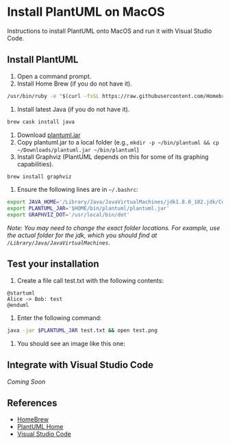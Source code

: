 # Install PlantUML on MacOS

Instructions to install PlantUML onto MacOS and run it with Visual Studio Code.

## Install PlantUML

1. Open a command prompt.
1. Install Home Brew (if you do not have it).

  ```sh
  /usr/bin/ruby -e "$(curl -fsSL https://raw.githubusercontent.com/Homebrew/install/master/install)"
  ```

1. Install latest Java (if you do not have it).

  ```sh
  brew cask install java
  ```
  
1. Download [plantuml.jar](//sourceforge.net/projects/plantuml/files/plantuml.jar/download)
1. Copy plantuml.jar to a local folder (e.g., `mkdir -p ~/bin/plantuml && cp ~/Downloads/plantuml.jar ~/bin/plantuml`)
1. Install Graphviz (PlantUML depends on this for some of its graphing capabilities).

  ```sh
  brew install graphviz
  ```
  
1. Ensure the following lines are in `~/.bashrc`:

  ```sh
  export JAVA_HOME='/Library/Java/JavaVirtualMachines/jdk1.8.0_102.jdk/Contents/Home'
  export PLANTUML_JAR='$HOME/bin/plantuml/plantuml.jar'
  export GRAPHVIZ_DOT='/usr/local/bin/dot'
  ```
  
  _Note: You may need to change the exact folder locations. For example, use the actual folder for the jdk, which you should
  find at `/Library/Java/JavaVirtualMachines`._
  
## Test your installation 

1. Create a file call test.txt with the following contents:

  ```
  @startuml
  Alice -> Bob: test
  @enduml 
  ```

1. Enter the following command:

  ```sh
  java -jar $PLANTUML_JAR test.txt && open test.png
  ```
  
1. You should see an image like this one:


## Integrate with Visual Studio Code 

_Coming Soon_

## References
 - [HomeBrew](//brew.sh)
 - [PlantUML Home](//plantuml.com/)
 - [Visual Studio Code](//code.visualstudio.com)
  

